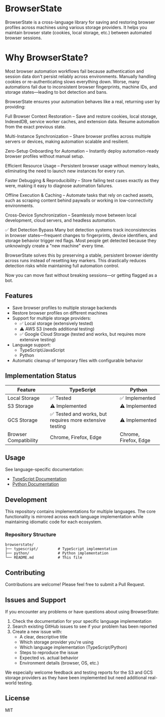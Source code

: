 # BrowserState

BrowserState is a cross-language library for saving and restoring browser profiles across machines using various storage providers. It helps you maintain browser state (cookies, local storage, etc.) between automated browser sessions.

# Why BrowserState?
Most browser automation workflows fail because authentication and session data don't persist reliably across environments. Manually handling cookies or re-authenticating slows everything down. Worse, many automations fail due to inconsistent browser fingerprints, machine IDs, and storage states—leading to bot detection and bans.

BrowserState ensures your automation behaves like a real, returning user by providing:


Full Browser Context Restoration – Save and restore cookies, local storage, IndexedDB, service worker caches, and extension data. Resume automation 
from the exact previous state.

Multi-Instance Synchronization – Share browser profiles across multiple servers or devices, making automation scalable and resilient.

Zero-Setup Onboarding for Automation – Instantly deploy automation-ready browser profiles without manual setup.

Efficient Resource Usage – Persistent browser usage without memory leaks, eliminating the need to launch new instances for every run.

Faster Debugging & Reproducibility – Store failing test cases exactly as they were, making it easy to diagnose automation failures.

Offline Execution & Caching – Automate tasks that rely on cached assets, such as scraping content behind paywalls or working in low-connectivity environments.

Cross-Device Synchronization – Seamlessly move between local development, cloud servers, and headless automation.

✅ Bot Detection Bypass
Many bot detection systems track inconsistencies in browser states—frequent changes to fingerprints, device identifiers, and storage behavior trigger red flags. Most people get detected because they unknowingly create a "new machine" every time.

BrowserState solves this by preserving a stable, persistent browser identity across runs instead of resetting key markers. This drastically reduces detection risks while maintaining full automation control.

Now you can move fast without breaking sessions—or getting flagged as a bot.

## Features

- Save browser profiles to multiple storage backends
- Restore browser profiles on different machines
- Support for multiple storage providers:
  - ✅ Local storage (extensively tested)
  - ⚠️ AWS S3 (needs additional testing)
  - ✅ Google Cloud Storage (tested and works, but requires more extensive testing)
- Language support:
  - TypeScript/JavaScript
  - Python
- Automatic cleanup of temporary files with configurable behavior

## Implementation Status

| Feature | TypeScript | Python |
|---------|------------|--------|
| Local Storage | ✅ Tested | ✅ Implemented |
| S3 Storage | ⚠️ Implemented | ⚠️ Implemented |
| GCS Storage | ✅ Tested and works, but requires more extensive testing | ⚠️ Implemented |
| Browser Compatibility | Chrome, Firefox, Edge | Chrome, Firefox, Edge |

## Usage

See language-specific documentation:

- [TypeScript Documentation](typescript/README.md)
- [Python Documentation](python/README.md)

## Development

This repository contains implementations for multiple languages. The core functionality is mirrored across each language implementation while maintaining idiomatic code for each ecosystem.

### Repository Structure

```
browserstate/
├── typescript/         # TypeScript implementation
├── python/             # Python implementation
└── README.md           # This file
```

## Contributing

Contributions are welcome! Please feel free to submit a Pull Request.

## Issues and Support

If you encounter any problems or have questions about using BrowserState:

1. Check the documentation for your specific language implementation
2. Search existing GitHub issues to see if your problem has been reported
3. Create a new issue with:
   - A clear, descriptive title
   - Which storage provider you're using
   - Which language implementation (TypeScript/Python)
   - Steps to reproduce the issue
   - Expected vs. actual behavior
   - Environment details (browser, OS, etc.)

We especially welcome feedback and testing reports for the S3 and GCS storage providers as they have been implemented but need additional real-world testing.

## License

MIT 